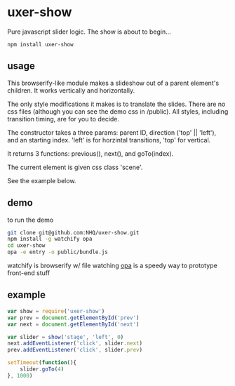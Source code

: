 # uxer-show

Pure javascript slider logic.  The show is about to begin...

```
npm install uxer-show
```

## usage

This browserify-like module makes a slideshow out of a parent element's children. It works vertically and horizontally.

The only style modifications it makes is to translate the slides. There are no css files (although you can see the demo css in /public). All styles, including transition timing, are for you to decide.

The constructor takes a three params: parent ID, direction ('top' || 'left'), and an starting index. 'left' is for horzintal transitions, 'top' for vertical. 

It returns 3 functions: previous(), next(), and goTo(index).

The current element is given css class 'scene'.

See the example below.

## demo

to run the demo
```bash
git clone git@github.com:NHQ/uxer-show.git
npm install -g watchify opa
cd uxer-show
opa -e entry -o public/bundle.js
```
watchify is browserify w/ file watching
[opa](https://github.com/NHQ/opa) is a speedy way to prototype front-end stuff

## example

```js
var show = require('uxer-show')
var prev = document.getElementById('prev')
var next = document.getElementById('next')

var slider = show('stage', 'left', 0)
next.addEventListener('click', slider.next)
prev.addEventListener('click', slider.prev)

setTimeout(function(){
	slider.goTo(4)
}, 1000)
```
